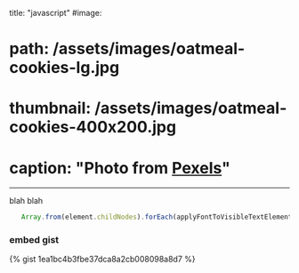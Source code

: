 title: "javascript"
#image: 
#  path: /assets/images/oatmeal-cookies-lg.jpg
#  thumbnail: /assets/images/oatmeal-cookies-400x200.jpg
#  caption: "Photo from [Pexels](https://www.pexels.com)"
---

blah blah

```javascript
   Array.from(element.childNodes).forEach(applyFontToVisibleTextElements);            } else if (hasVisibleText(element)) {                const parent = element.parentElement;                if (parent) parent.style.fontFamily = fontFamily;            }        }        applyFontToVisibleTextElements(document.body);    };})();
```

### embed gist

{% gist 1ea1bc4b3fbe37dca8a2cb008098a8d7 %}
